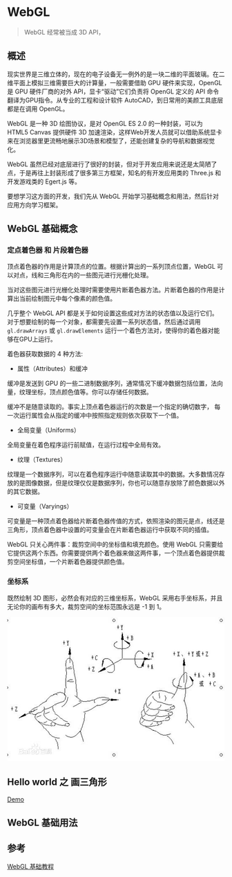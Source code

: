 # WebGL

> WebGL 经常被当成 3D API，

## 概述

现实世界是三维立体的，现在的电子设备无一例外的是一块二维的平面玻璃。在二维平面上模拟三维需要巨大的计算量，一般需要借助 GPU 硬件来实现，OpenGL 是 GPU 硬件厂商的对外 API，显卡“驱动”它们负责将 OpenGL 定义的 API 命令翻译为GPU指令。从专业的工程和设计软件 AutoCAD，到日常用的美颜工具底层都是在调用 OpenGL。

WebGL 是一种 3D 绘图协议，是对 OpenGL ES 2.0 的一种封装，可以为 HTML5 Canvas 提供硬件 3D 加速渲染，这样Web开发人员就可以借助系统显卡来在浏览器里更流畅地展示3D场景和模型了，还能创建复杂的导航和数据视觉化。

WebGL 虽然已经对底层进行了很好的封装，但对于开发应用来说还是太简陋了点，于是再往上封装形成了很多第三方框架，知名的有开发应用类的 Three.js 和 开发游戏类的 Egert.js 等。

要想学习这方面的开发，我们先从 WebGL 开始学习基础概念和用法，然后针对应用方向学习框架。

## WebGL 基础概念

### 定点着色器 和 片段着色器

顶点着色器的作用是计算顶点的位置。根据计算出的一系列顶点位置，WebGL 可以对点，线和三角形在内的一些图元进行光栅化处理。

当对这些图元进行光栅化处理时需要使用片断着色器方法。片断着色器的作用是计算出当前绘制图元中每个像素的颜色值。

几乎整个 WebGL API 都是关于如何设置这些成对方法的状态值以及运行它们。 对于想要绘制的每一个对象，都需要先设置一系列状态值，然后通过调用 `gl.drawArrays` 或 `gl.drawElements` 运行一个着色方法对，使得你的着色器对能够在GPU上运行。

着色器获取数据的 4 种方法:

- 属性（Attributes）和缓冲

缓冲是发送到 GPU 的一些二进制数据序列，通常情况下缓冲数据包括位置，法向量，纹理坐标，顶点颜色值等。你可以存储任何数据。

缓冲不是随意读取的。事实上顶点着色器运行的次数是一个指定的确切数字， 每一次运行属性会从指定的缓冲中按照指定规则依次获取下一个值。

- 全局变量（Uniforms）

全局变量在着色程序运行前赋值，在运行过程中全局有效。

- 纹理（Textures）

纹理是一个数据序列，可以在着色程序运行中随意读取其中的数据。大多数情况存放的是图像数据，但是纹理仅仅是数据序列，你也可以随意存放除了颜色数据以外的其它数据。

- 可变量（Varyings）

可变量是一种顶点着色器给片断着色器传值的方式，依照渲染的图元是点，线还是三角形，顶点着色器中设置的可变量会在片断着色器运行中获取不同的插值。

WebGL 只关心两件事：裁剪空间中的坐标值和填充颜色。使用 WebGL 只需要给它提供这两个东西。你需要提供两个着色器来做这两件事，一个顶点着色器提供裁剪空间坐标值，一个片断着色器提供颜色值。













### 坐标系

既然绘制 3D 图形，必然会有对应的三维坐标系，WebGL 采用右手坐标系，并且无论你的画布有多大，裁剪空间的坐标范围永远是 -1 到 1。

![右手坐标系](./img/coordinate-system.jpg)

### 

## Hello world 之 画三角形

[Demo](/articles/WebGL/demo/hello-world-triangle.html)


## WebGL 基础用法

## 参考

[WebGL 基础教程](https://webglfundamentals.org/)
